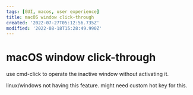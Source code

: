 ```yaml
---
tags: [GUI, macos, user experience]
title: macOS window click-through
created: '2022-07-27T05:12:56.735Z'
modified: '2022-08-18T15:28:49.990Z'
---
```


# macOS window click-through

use cmd-click to operate the inactive window without activating it.

linux/windows not having this feature. might need custom hot key for this.
